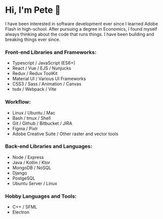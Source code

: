# Hi, I'm Pete 👋

I have been interested in software development ever since I learned Adobe Flash in high-school. After pursuing a degree in Economics, I found myself always thinking about the code that runs things. I have been building and breaking things ever since.

### Front-end Libraries and Frameworks:

- Typescript / JavaScript (ES6+)
- React / Vue / EJS / Nunjucks
- Redux / Redux ToolKit
- Material UI / Various UI Frameworks
- CSS3 / Sass / Animation / Canvas
- tsdx / Webpack / Vite

### Workflow:

- Linux / Ubuntu / Mac
- Bash / tmux / Shell
- Git / Github / Bitbucket / JIRA
- Figma / Pixlr
- Adobe Creative Suite / Other raster and vector tools

### Back-end Libraries and Languages:

- Node / Express
- Java / Kotlin / Ktor
- MongoDB / NoSQL
- Django
- PostgeSQL
- Ubuntu Server / Linux

### Hobby Languages and Tools:

- C++ / SFML
- Electron
